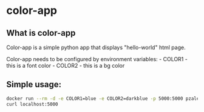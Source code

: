 # color-app

## What is color-app

Color-app is a simple python app that displays "hello-world" html page.

Color-app needs to be configured by environment variables:
    - COLOR1 - this is a font color
    - COLOR2 - this is a bg color

## Simple usage:

```bash
docker run --rm -d -e COLOR1=blue -e COLOR2=darkblue -p 5000:5000 pzalews/color-app
curl localhost:5000
```

